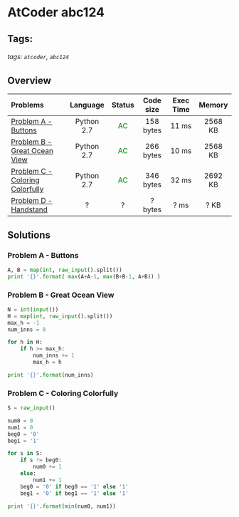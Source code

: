 # AtCoder abc124

## Tags:
###### tags: `atcoder`, `abc124`

## Overview
| Problems | Language  | Status | Code size | Exec Time | Memory |  
| :-------- | :--------: | :--------: | :--------: | :--------: | :--------: |
| [Problem A - Buttons](https://atcoder.jp/contests/abc124/tasks/abc124_a) | Python 2.7 | <span style="color:green">AC</span> |  158 bytes |  11 ms |  2568 KB |
| [Problem B - Great Ocean View](https://atcoder.jp/contests/abc124/tasks/abc124_b) | Python 2.7 | <span style="color:green">AC</span> |  266 bytes |  10 ms | 2568  KB |
| [Problem C - Coloring Colorfully](https://atcoder.jp/contests/abc124/tasks/abc124_c) | Python 2.7 | <span style="color:green">AC</span> | 346  bytes |  32 ms | 2692 KB |
| [Problem D - Handstand](https://atcoder.jp/contests/abc124/tasks/abc124_d) | ? | ? |  ? bytes | ? ms | ? KB |


## Solutions
### Problem A - Buttons
```python
A, B = map(int, raw_input().split())
print '{}'.format( max(A+A-1, max(B+B-1, A+B)) )
```

### Problem B - Great Ocean View

```python
N = int(input())
H = map(int, raw_input().split())
max_h = -1
num_inns = 0

for h in H:
    if h >= max_h:
        num_inns += 1
        max_h = h

print '{}'.format(num_inns)
```

### Problem C - Coloring Colorfully
```python
S = raw_input()

num0 = 0
num1 = 0
beg0 = '0'
beg1 = '1'

for s in S:
    if s != beg0:
        num0 += 1
    else:
        num1 += 1
    beg0 = '0' if beg0 == '1' else '1'
    beg1 = '0' if beg1 == '1' else '1'

print '{}'.format(min(num0, num1))
```
